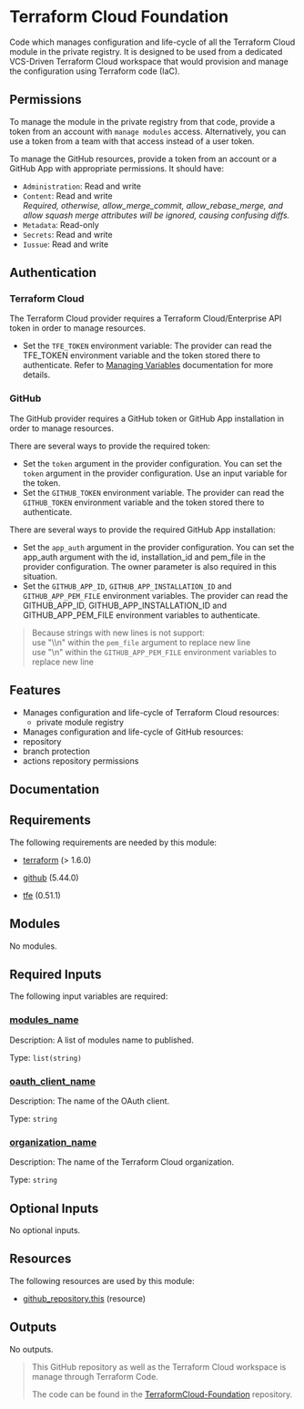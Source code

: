 <!-- BEGIN_TF_DOCS -->
# Terraform Cloud Foundation

Code which manages configuration and life-cycle of all the Terraform Cloud
module in the private registry. It is designed to be used from a dedicated
VCS-Driven Terraform Cloud workspace that would provision and manage the
configuration using Terraform code (IaC).

## Permissions

To manage the module in the private registry from that code, provide a token
from an account with `manage modules` access. Alternatively, you can use a
token from a team with that access instead of a user token.

To manage the GitHub resources, provide a token from an account or a GitHub App with
appropriate permissions. It should have:

* `Administration`: Read and write
* `Content`: Read and write</br>
  *Required, otherwise, allow\_merge\_commit, allow\_rebase\_merge, and allow squash
  merge attributes will be ignored, causing confusing diffs.*
* `Metadata`: Read-only
* `Secrets`: Read and write
* `Iussue`: Read and write

## Authentication

### Terraform Cloud

The Terraform Cloud provider requires a Terraform Cloud/Enterprise API token in
order to manage resources.

* Set the `TFE_TOKEN` environment variable: The provider can read the TFE\_TOKEN environment variable and the token stored there
to authenticate. Refer to [Managing Variables](https://developer.hashicorp.com/terraform/cloud-docs/workspaces/variables/managing-variables) documentation for more details.

### GitHub

The GitHub provider requires a GitHub token or GitHub App installation in order to manage resources.

There are several ways to provide the required token:

* Set the `token` argument in the provider configuration. You can set the `token` argument in the provider configuration. Use an
input variable for the token.
* Set the `GITHUB_TOKEN` environment variable. The provider can read the `GITHUB_TOKEN` environment variable and the token stored there
to authenticate.

There are several ways to provide the required GitHub App installation:

* Set the `app_auth` argument in the provider configuration. You can set the app\_auth argument with the id, installation\_id and pem\_file
in the provider configuration. The owner parameter is also required in this situation.
* Set the `GITHUB_APP_ID`, `GITHUB_APP_INSTALLATION_ID` and `GITHUB_APP_PEM_FILE` environment variables. The provider can read the GITHUB\_APP\_ID,
GITHUB\_APP\_INSTALLATION\_ID and GITHUB\_APP\_PEM\_FILE environment variables to authenticate.

> Because strings with new lines is not support:</br>
> use "\\\n" within the `pem_file` argument to replace new line</br>
> use "\n" within the `GITHUB_APP_PEM_FILE` environment variables to replace new line</br>

## Features

* Manages configuration and life-cycle of Terraform Cloud resources:
  * private module registry
* Manages configuration and life-cycle of GitHub resources:
* repository
* branch protection
* actions repository permissions

## Documentation

## Requirements

The following requirements are needed by this module:

- <a name="requirement_terraform"></a> [terraform](#requirement\_terraform) (> 1.6.0)

- <a name="requirement_github"></a> [github](#requirement\_github) (5.44.0)

- <a name="requirement_tfe"></a> [tfe](#requirement\_tfe) (0.51.1)

## Modules

No modules.

## Required Inputs

The following input variables are required:

### <a name="input_modules_name"></a> [modules\_name](#input\_modules\_name)

Description: A list of modules name to published.

Type: `list(string)`

### <a name="input_oauth_client_name"></a> [oauth\_client\_name](#input\_oauth\_client\_name)

Description: The name of the OAuth client.

Type: `string`

### <a name="input_organization_name"></a> [organization\_name](#input\_organization\_name)

Description: The name of the Terraform Cloud organization.

Type: `string`

## Optional Inputs

No optional inputs.

## Resources

The following resources are used by this module:

- [github_repository.this](https://registry.terraform.io/providers/integrations/github/5.44.0/docs/resources/repository) (resource)

## Outputs

No outputs.

<!-- markdownlint-enable -->
<!-- markdownlint-disable first-line-h1 -->
> This GitHub repository as well as the Terraform Cloud workspace is manage
> through Terraform Code.
>
> The code can be found in the [TerraformCloud-Foundation](https://github.com/benyboy84/TerraformCloud-Foundation) repository.
<!-- END_TF_DOCS -->